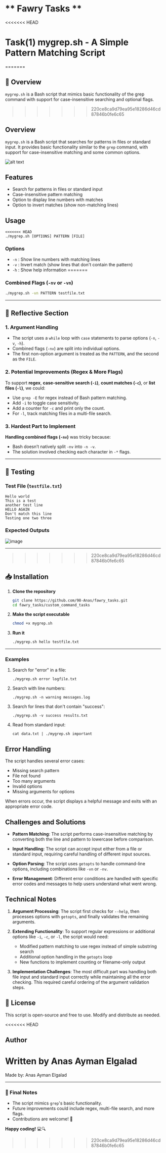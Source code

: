 # ** Fawry Tasks **  

<<<<<<< HEAD
# Task(1) mygrep.sh - A Simple Pattern Matching Script
=======
## **📌 Overview**
`mygrep.sh` is a Bash script that mimics basic functionality of the grep command with support for case-insensitive searching and optional flags.
>>>>>>> 220ce8ca9d79ea95e18286d46cd87846b0fe6c65

## Overview
`mygrep.sh` is a Bash script that searches for patterns in files or standard input. It provides basic functionality similar to the `grep` command, with support for case-insensitive matching and some common options.

![alt text](image.png)

## Features
- Search for patterns in files or standard input
- Case-insensitive pattern matching
- Option to display line numbers with matches
- Option to invert matches (show non-matching lines)

## Usage
```
<<<<<<< HEAD
./mygrep.sh [OPTIONS] PATTERN [FILE]
```

### Options
- `-n` : Show line numbers with matching lines
- `-v` : Invert match (show lines that don't contain the pattern)
- `-h` : Show help information
=======
### **Combined Flags (`-nv` or `-vn`)**  
```bash
./mygrep.sh -vn PATTERN testfile.txt
```
---

## **🧠 Reflective Section**  

### **1. Argument Handling**  
- The script uses a `while` loop with `case` statements to parse options (`-n`, `-v`, `-h`).  
- Combined flags (`-nv`) are split into individual options.  
- The first non-option argument is treated as the `PATTERN`, and the second as the `FILE`.  

### **2. Potential Improvements (Regex & More Flags)**  
To support **regex**, **case-sensitive search (`-i`)**, **count matches (`-c`)**, or **list files (`-l`)**, we could:  
- Use `grep -E` for regex instead of Bash pattern matching.  
- Add `-i` to toggle case sensitivity.  
- Add a counter for `-c` and print only the count.  
- For `-l`, track matching files in a multi-file search.  

### **3. Hardest Part to Implement**  
**Handling combined flags (`-nv`)** was tricky because:  
- Bash doesn’t natively split `-nv` into `-n -v`.  
- The solution involved checking each character in `-*` flags.  

---

## **🔧 Testing**  
### **Test File (`testfile.txt`)**  
```
Hello world
This is a test
another test line
HELLO AGAIN
Don't match this line
Testing one two three
```

### **Expected Outputs**  
![image](https://github.com/user-attachments/assets/131a5d1e-1830-488c-bf73-9fee1b00ebb9)

---
>>>>>>> 220ce8ca9d79ea95e18286d46cd87846b0fe6c65

## **📥 Installation**  
1. **Clone the repository**  
   ```bash
   git clone https://github.com/98-Anas/fawry_tasks.git
   cd fawry_tasks/custom_command_tasks
   ```
2. **Make the script executable**  
   ```bash
   chmod +x mygrep.sh
   ```
3. **Run it**  
   ```bash
   ./mygrep.sh hello testfile.txt
   ```

---

### Examples
1. Search for "error" in a file:
   ```
   ./mygrep.sh error logfile.txt
   ```

2. Search with line numbers:
   ```
   ./mygrep.sh -n warning messages.log
   ```

3. Search for lines that don't contain "success":
   ```
   ./mygrep.sh -v success results.txt
   ```

4. Read from standard input:
   ```
   cat data.txt | ./mygrep.sh important
   ```

## Error Handling
The script handles several error cases:
- Missing search pattern
- File not found
- Too many arguments
- Invalid options
- Missing arguments for options

When errors occur, the script displays a helpful message and exits with an appropriate error code.

## Challenges and Solutions
- **Pattern Matching**: The script performs case-insensitive matching by converting both the line and pattern to lowercase before comparison.
  
- **Input Handling**: The script can accept input either from a file or standard input, requiring careful handling of different input sources.

- **Option Parsing**: The script uses `getopts` to handle command-line options, including combinations like `-vn` or `-nv`.

- **Error Management**: Different error conditions are handled with specific error codes and messages to help users understand what went wrong.

## Technical Notes
1. **Argument Processing**: The script first checks for `--help`, then processes options with `getopts`, and finally validates the remaining arguments.

2. **Extending Functionality**: To support regular expressions or additional options like `-i`, `-c`, or `-l`, the script would need:
   - Modified pattern matching to use regex instead of simple substring search
   - Additional option handling in the `getopts` loop
   - New functions to implement counting or filename-only output

3. **Implementation Challenges**: The most difficult part was handling both file input and standard input correctly while maintaining all the error checking. This required careful ordering of the argument validation steps.

## **📜 License**  
This script is open-source and free to use. Modify and distribute as needed.  

<<<<<<< HEAD
## Author
Written by Anas Ayman Elgalad  
=======
Made by: Anas Ayman Elgalad

---

### **🎯 Final Notes**  
- The script mimics `grep`'s basic functionality.  
- Future improvements could include regex, multi-file search, and more flags.  
- Contributions are welcome! 🚀  

**Happy coding!** 💻🔍
>>>>>>> 220ce8ca9d79ea95e18286d46cd87846b0fe6c65
